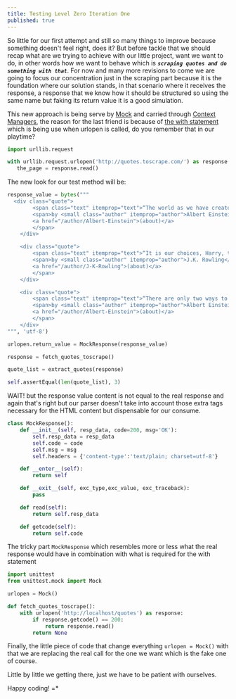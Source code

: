 ```yaml
---
title: Testing Level Zero Iteration One
published: true
---
```


So little for our first attempt and still so many things to improve because something
doesn't feel right, does it? But before tackle that we should recap what are we trying
to achieve with our little project, want we want to do, in other words how we want
to behave which is _**`scraping quotes and do something with that`**_. For now and
many more revisions to come we are going to focus our concentration just in the
scraping part because it is the foundation where our solution stands, in that scenario
where it receives the response, a response that we know how it should be structured so
using the same name but faking its return value it is a good simulation.

This new approach is being serve by
[Mock](https://docs.python.org/3/library/unittest.mock.html#the-mock-class) and
carried through [Context Managers](https://docs.python.org/3/reference/datamodel.html#context-managers),
the reason for the last friend is because of
[the with statement](https://docs.python.org/3/reference/compound_stmts.html#the-with-statement)
which is being use when urlopen is called, do you remember that in our playtime?

```python
import urllib.request

with urllib.request.urlopen('http://quotes.toscrape.com/') as response:
   the_page = response.read()
```

The new look for our test method will be:

```python
response_value = bytes("""
  <div class="quote">
        <span class="text" itemprop="text">“The world as we have created it is a process of our thinking. It cannot be changed without changing our thinking.”</span>
        <span>by <small class="author" itemprop="author">Albert Einstein</small>
        <a href="/author/Albert-Einstein">(about)</a>
        </span>
    </div>

    <div class="quote">
        <span class="text" itemprop="text">“It is our choices, Harry, that show what we truly are, far more than our abilities.”</span>
        <span>by <small class="author" itemprop="author">J.K. Rowling</small>
        <a href="/author/J-K-Rowling">(about)</a>
        </span>
    </div>

    <div class="quote">
        <span class="text" itemprop="text">“There are only two ways to live your life. One is as though nothing is a miracle. The other is as though everything is a miracle.”</span>
        <span>by <small class="author" itemprop="author">Albert Einstein</small>
        <a href="/author/Albert-Einstein">(about)</a>
        </span>
    </div>
""", 'utf-8')

urlopen.return_value = MockResponse(response_value)

response = fetch_quotes_toscrape()

quote_list = extract_quotes(response)

self.assertEqual(len(quote_list), 3)
```

WAIT! but the response value content is not equal to the real response and again
that's right but our parser doesn't take into account those extra tags necessary
for the HTML content but dispensable for our consume.

```python
class MockResponse():
    def __init__(self, resp_data, code=200, msg='OK'):
        self.resp_data = resp_data
        self.code = code
        self.msg = msg
        self.headers = {'content-type':'text/plain; charset=utf-8'}

    def __enter__(self):
        return self

    def __exit__(self, exc_type,exc_value, exc_traceback):
        pass

    def read(self):
        return self.resp_data

    def getcode(self):
        return self.code
```

The tricky part `MockResponse` which resembles more or less what the real response
would have in combination with what is required for the with statement

```python
import unittest
from unittest.mock import Mock

urlopen = Mock()

def fetch_quotes_toscrape():
    with urlopen('http://localhost/quotes') as response:
        if response.getcode() == 200:
            return response.read()
        return None
```

Finally, the little piece of code that change everything `urlopen = Mock()` with
that we are replacing the real call for the one we want which is the fake one of
course.

Little by little we getting there, just we have to be patient with ourselves.

Happy coding! =*
